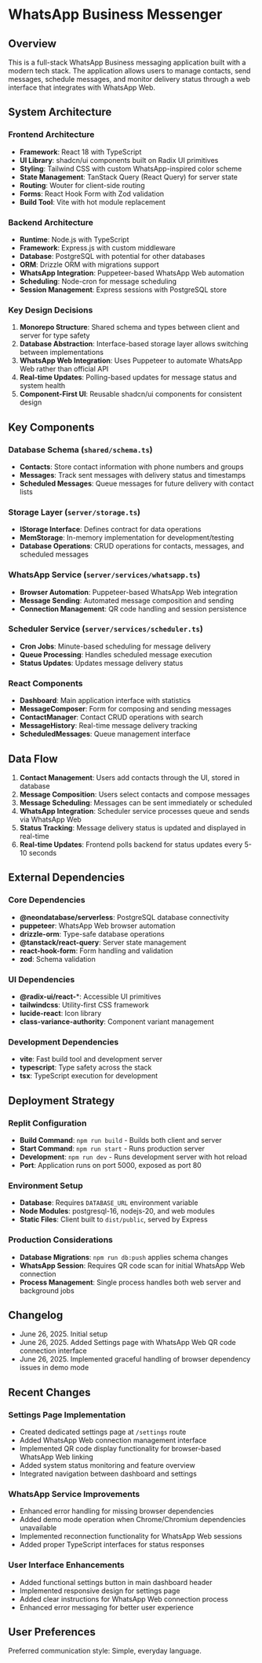 # WhatsApp Business Messenger

## Overview

This is a full-stack WhatsApp Business messaging application built with a modern tech stack. The application allows users to manage contacts, send messages, schedule messages, and monitor delivery status through a web interface that integrates with WhatsApp Web.

## System Architecture

### Frontend Architecture
- **Framework**: React 18 with TypeScript
- **UI Library**: shadcn/ui components built on Radix UI primitives
- **Styling**: Tailwind CSS with custom WhatsApp-inspired color scheme
- **State Management**: TanStack Query (React Query) for server state
- **Routing**: Wouter for client-side routing
- **Forms**: React Hook Form with Zod validation
- **Build Tool**: Vite with hot module replacement

### Backend Architecture
- **Runtime**: Node.js with TypeScript
- **Framework**: Express.js with custom middleware
- **Database**: PostgreSQL with potential for other databases
- **ORM**: Drizzle ORM with migrations support
- **WhatsApp Integration**: Puppeteer-based WhatsApp Web automation
- **Scheduling**: Node-cron for message scheduling
- **Session Management**: Express sessions with PostgreSQL store

### Key Design Decisions
1. **Monorepo Structure**: Shared schema and types between client and server for type safety
2. **Database Abstraction**: Interface-based storage layer allows switching between implementations
3. **WhatsApp Web Integration**: Uses Puppeteer to automate WhatsApp Web rather than official API
4. **Real-time Updates**: Polling-based updates for message status and system health
5. **Component-First UI**: Reusable shadcn/ui components for consistent design

## Key Components

### Database Schema (`shared/schema.ts`)
- **Contacts**: Store contact information with phone numbers and groups
- **Messages**: Track sent messages with delivery status and timestamps
- **Scheduled Messages**: Queue messages for future delivery with contact lists

### Storage Layer (`server/storage.ts`)
- **IStorage Interface**: Defines contract for data operations
- **MemStorage**: In-memory implementation for development/testing
- **Database Operations**: CRUD operations for contacts, messages, and scheduled messages

### WhatsApp Service (`server/services/whatsapp.ts`)
- **Browser Automation**: Puppeteer-based WhatsApp Web integration
- **Message Sending**: Automated message composition and sending
- **Connection Management**: QR code handling and session persistence

### Scheduler Service (`server/services/scheduler.ts`)
- **Cron Jobs**: Minute-based scheduling for message delivery
- **Queue Processing**: Handles scheduled message execution
- **Status Updates**: Updates message delivery status

### React Components
- **Dashboard**: Main application interface with statistics
- **MessageComposer**: Form for composing and sending messages
- **ContactManager**: Contact CRUD operations with search
- **MessageHistory**: Real-time message delivery tracking
- **ScheduledMessages**: Queue management interface

## Data Flow

1. **Contact Management**: Users add contacts through the UI, stored in database
2. **Message Composition**: Users select contacts and compose messages
3. **Message Scheduling**: Messages can be sent immediately or scheduled
4. **WhatsApp Integration**: Scheduler service processes queue and sends via WhatsApp Web
5. **Status Tracking**: Message delivery status is updated and displayed in real-time
6. **Real-time Updates**: Frontend polls backend for status updates every 5-10 seconds

## External Dependencies

### Core Dependencies
- **@neondatabase/serverless**: PostgreSQL database connectivity
- **puppeteer**: WhatsApp Web browser automation
- **drizzle-orm**: Type-safe database operations
- **@tanstack/react-query**: Server state management
- **react-hook-form**: Form handling and validation
- **zod**: Schema validation

### UI Dependencies
- **@radix-ui/react-***: Accessible UI primitives
- **tailwindcss**: Utility-first CSS framework
- **lucide-react**: Icon library
- **class-variance-authority**: Component variant management

### Development Dependencies
- **vite**: Fast build tool and development server
- **typescript**: Type safety across the stack
- **tsx**: TypeScript execution for development

## Deployment Strategy

### Replit Configuration
- **Build Command**: `npm run build` - Builds both client and server
- **Start Command**: `npm run start` - Runs production server
- **Development**: `npm run dev` - Runs development server with hot reload
- **Port**: Application runs on port 5000, exposed as port 80

### Environment Setup
- **Database**: Requires `DATABASE_URL` environment variable
- **Node Modules**: postgresql-16, nodejs-20, and web modules
- **Static Files**: Client built to `dist/public`, served by Express

### Production Considerations
- **Database Migrations**: `npm run db:push` applies schema changes
- **WhatsApp Session**: Requires QR code scan for initial WhatsApp Web connection
- **Process Management**: Single process handles both web server and background jobs

## Changelog
- June 26, 2025. Initial setup
- June 26, 2025. Added Settings page with WhatsApp Web QR code connection interface
- June 26, 2025. Implemented graceful handling of browser dependency issues in demo mode

## Recent Changes

### Settings Page Implementation
- Created dedicated settings page at `/settings` route
- Added WhatsApp Web connection management interface
- Implemented QR code display functionality for browser-based WhatsApp Web linking
- Added system status monitoring and feature overview
- Integrated navigation between dashboard and settings

### WhatsApp Service Improvements
- Enhanced error handling for missing browser dependencies
- Added demo mode operation when Chrome/Chromium dependencies unavailable
- Implemented reconnection functionality for WhatsApp Web sessions
- Added proper TypeScript interfaces for status responses

### User Interface Enhancements
- Added functional settings button in main dashboard header
- Implemented responsive design for settings page
- Added clear instructions for WhatsApp Web connection process
- Enhanced error messaging for better user experience

## User Preferences

Preferred communication style: Simple, everyday language.

